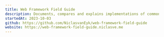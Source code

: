```yaml
---
title: Web Framework Field Guide
description: Documents, compares and explains implementations of common web framework patterns.
startedAt: 2023-10-03
github: https://github.com/NiclasvanEyk/web-framework-field-guide
website: https://web-framework-field-guide.niclasve.me
---
```

